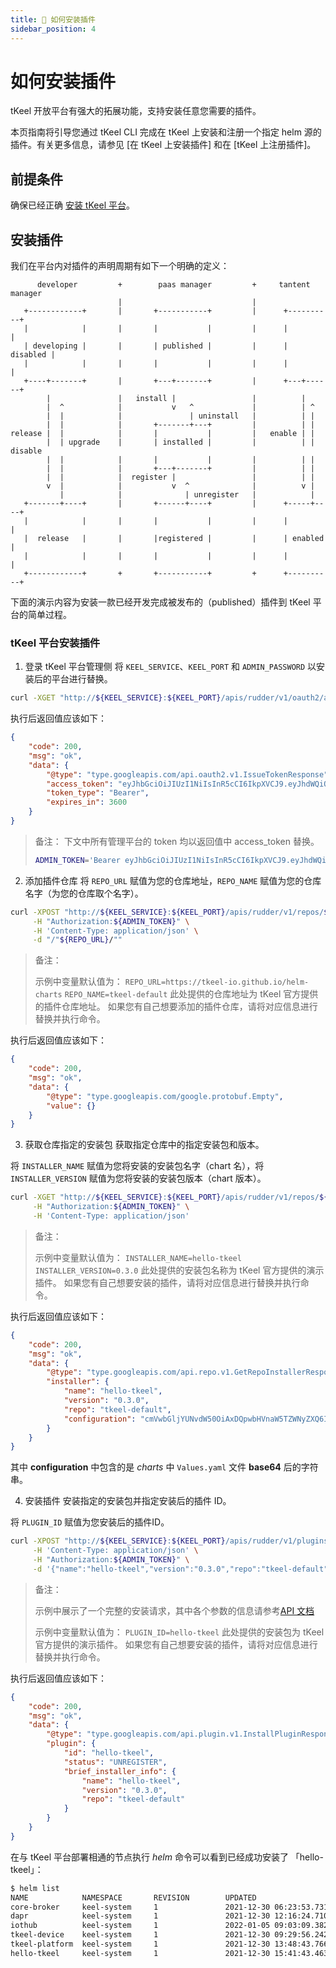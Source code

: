 ```yaml
---
title: 🚀 如何安装插件
sidebar_position: 4
---
```


# 如何安装插件
tKeel 开放平台有强大的拓展功能，支持安装任意您需要的插件。

本页指南将引导您通过 tKeel CLI 完成在 tKeel 上安装和注册一个指定 helm 源的插件。有关更多信息，请参见 [在 tKeel 上安装插件] 和在 [tKeel 上注册插件]。

## 前提条件

确保已经正确 [安装 tKeel 平台](/#install-and-initialize-your-tkeel)。

## 安装插件
我们在平台内对插件的声明周期有如下一个明确的定义：
```
      developer         +        paas manager         +     tantent manager
                        |                             |
   +------------+       |       +-----------+         |      +----------+
   |            |       |       |           |         |      |          |
   | developing |       |       | published |         |      | disabled |
   |            |       |       |           |         |      |          |
   +----+-------+       |       +---+-------+         |      +---+------+
        |               |   install |                 |          |
        |  ^            |           v   ^             |          | ^
        |  |            |               | uninstall   |          | |
        |  |            |       +-------+---+         |          | |
release |  |            |       |           |         |   enable | |
        |  | upgrade    |       | installed |         |          | | disable
        |  |            |       |           |         |          | |
        |  |            |       +---+-------+         |          | |
        |  |            |  register |                 |          | |
        v  |            |           v  ^              |          v |
           |            |              | unregister   |            |
   +-------+----+       |       +------+----+         |      +-----+----+
   |            |       |       |           |         |      |          |
   |  release   |       |       |registered |         |      | enabled  |
   |            |       |       |           |         |      |          |
   +------------+       +       +-----------+         +      +----------+

```
下面的演示内容为安装一款已经开发完成被发布的（published）插件到 tKeel 平台的简单过程。

### tKeel 平台安装插件
1. 登录 tKeel 平台管理侧
将 `KEEL_SERVICE`、`KEEL_PORT` 和 `ADMIN_PASSWORD` 以安装后的平台进行替换。
```bash
curl -XGET "http://${KEEL_SERVICE}:${KEEL_PORT}/apis/rudder/v1/oauth2/admin?password=${ADMIN_PASSWORD}"
```
执行后返回值应该如下：
```json
{
    "code": 200,
    "msg": "ok",
    "data": {
        "@type": "type.googleapis.com/api.oauth2.v1.IssueTokenResponse",
        "access_token": "eyJhbGciOiJIUzI1NiIsInR5cCI6IkpXVCJ9.eyJhdWQiOiJ0S2VlbCIsImV4cCI6IjIwMjEtMTItMjhUMDg6MTg6MDAuNDAxMTY3ODMxWiIsImlhdCI6IjIwMjEtMTItMjhUMDc6MTg6MDAuNDAxMTY3ODMxWiIsImlzcyI6InJ1ZGRlciIsImp0aSI6Ijc2Mjk0YzBlLTc2MjEtNDcwYy04M2I5LWM1M2YxOWE4NWQ4OCIsIm5iZiI6IjIwMjEtMTItMjhUMDc6MTg6MDAuNDAxMTY3ODMxWiIsInN1YiI6ImFkbWluIn0.AbJtk8dZxpj1jsxuCNbrLV1j6uPy-NHO7S6fkOQusQc",
        "token_type": "Bearer",
        "expires_in": 3600
    }
}
```

> 备注：
> 下文中所有管理平台的 token 均以返回值中 access_token 替换。
> ```bash
> ADMIN_TOKEN='Bearer eyJhbGciOiJIUzI1NiIsInR5cCI6IkpXVCJ9.eyJhdWQiOiJ0S2VlbCIsImV4cCI6IjIwMjEtMTItMjhUMDg6MTg6MDAuNDAxMTY3ODMxWiIsImlhdCI6IjIwMjEtMTItMjhUMDc6MTg6MDAuNDAxMTY3ODMxWiIsImlzcyI6InJ1ZGRlciIsImp0aSI6Ijc2Mjk0YzBlLTc2MjEtNDcwYy04M2I5LWM1M2YxOWE4NWQ4OCIsIm5iZiI6IjIwMjEtMTItMjhUMDc6MTg6MDAuNDAxMTY3ODMxWiIsInN1YiI6ImFkbWluIn0.AbJtk8dZxpj1jsxuCNbrLV1j6uPy-NHO7S6fkOQusQc'
> ```

2. 添加插件仓库
将 `REPO_URL` 赋值为您的仓库地址，`REPO_NAME` 赋值为您的仓库名字（为您的仓库取个名字）。

```bash
curl -XPOST "http://${KEEL_SERVICE}:${KEEL_PORT}/apis/rudder/v1/repos/${REPO_NAME}" \
     -H "Authorization:${ADMIN_TOKEN}" \
     -H 'Content-Type: application/json' \
     -d "/"${REPO_URL}/""
```
> 备注：
> 
> 示例中变量默认值为：
>  `REPO_URL=https://tkeel-io.github.io/helm-charts`
>  `REPO_NAME=tkeel-default`
> 此处提供的仓库地址为 tKeel 官方提供的插件仓库地址。
> 如果您有自己想要添加的插件仓库，请将对应信息进行替换并执行命令。

执行后返回值应该如下：
```json
{
    "code": 200,
    "msg": "ok",
    "data": {
        "@type": "type.googleapis.com/google.protobuf.Empty",
        "value": {}
    }
}
```

3. 获取仓库指定的安装包
获取指定仓库中的指定安装包和版本。

将 `INSTALLER_NAME` 赋值为您将安装的安装包名字（chart 名），将 `INSTALLER_VERSION` 赋值为您将安装的安装包版本（chart 版本）。

```bash
curl -XGET "http://${KEEL_SERVICE}:${KEEL_PORT}/apis/rudder/v1/repos/${REPO_NAME}/installers/${INSTALLER_NAME}/${INSTALLER_VERSION}" \
     -H "Authorization:${ADMIN_TOKEN}" \
     -H 'Content-Type: application/json'
```

> 备注：
> 
> 示例中变量默认值为：
>  `INSTALLER_NAME=hello-tkeel`
>  `INSTALLER_VERSION=0.3.0`
> 此处提供的安装包名称为 tKeel 官方提供的演示插件。
> 如果您有自己想要安装的插件，请将对应信息进行替换并执行命令。

执行后返回值应该如下：
```json
{
    "code": 200,
    "msg": "ok",
    "data": {
        "@type": "type.googleapis.com/api.repo.v1.GetRepoInstallerResponse",
        "installer": {
            "name": "hello-tkeel",
            "version": "0.3.0",
            "repo": "tkeel-default",
            "configuration": "cmVwbGljYUNvdW50OiAxDQpwbHVnaW5TZWNyZXQ6IGNoYW5nZW1lDQpwbHVnaW5Qb3J0OiA4MDgwDQoNCmRhcHJDb25maWc6IGhlbGxvLXRrZWVsDQoNCmltYWdlUHVsbFNlY3JldHM6ICIiDQoNCmltYWdlOg0KICByZXBvc2l0b3J5OiB0a2VlbGlvL2hlbGxvLXRrZWVsDQogIHRhZzogMC4zLjANCiAgcHVsbFBvbGljeTogQWx3YXlzDQo="
        }
    }
}
```
其中 **configuration** 中包含的是 *charts* 中 `Values.yaml` 文件 **base64** 后的字符串。

4. 安装插件
安装指定的安装包并指定安装后的插件 ID。

将 `PLUGIN_ID` 赋值为您安装后的插件ID。


```bash
curl -XPOST "http://${KEEL_SERVICE}:${KEEL_PORT}/apis/rudder/v1/plugins/${PLUGIN_ID}" \
     -H 'Content-Type: application/json' \
     -H "Authorization:${ADMIN_TOKEN}" \
     -d '{"name":"hello-tkeel","version":"0.3.0","repo":"tkeel-default","configuration":"cmVwbGljYUNvdW50OiAxDQpwbHVnaW5TZWNyZXQ6IGNoYW5nZW1lDQpwbHVnaW5Qb3J0OiA4MDgwDQoNCmRhcHJDb25maWc6IGhlbGxvLXRrZWVsDQoNCmltYWdlUHVsbFNlY3JldHM6ICIiDQoNCmltYWdlOg0KICByZXBvc2l0b3J5OiB0a2VlbGlvL2hlbGxvLXRrZWVsDQogIHRhZzogMC4zLjANCiAgcHVsbFBvbGljeTogQWx3YXlzDQo=","type":1}'
```

> 备注：
>
> 示例中展示了一个完整的安装请求，其中各个参数的信息请参考[API 文档](../api/rudder/method_InstallPlugin.md)
>
> 示例中变量默认值为：
>  `PLUGIN_ID=hello-tkeel`
> 此处提供的安装包为 tKeel 官方提供的演示插件。
> 如果您有自己想要安装的插件，请将对应信息进行替换并执行命令。

执行后返回值应该如下：
```json
{
    "code": 200,
    "msg": "ok",
    "data": {
        "@type": "type.googleapis.com/api.plugin.v1.InstallPluginResponse",
        "plugin": {
            "id": "hello-tkeel",
            "status": "UNREGISTER",
            "brief_installer_info": {
                "name": "hello-tkeel",
                "version": "0.3.0",
                "repo": "tkeel-default"
            }
        }
    }
}
```

在与 tKeel 平台部署相通的节点执行 _helm_ 命令可以看到已经成功安装了 「hello-tkeel」：
```bash
$ helm list
NAME            NAMESPACE       REVISION        UPDATED                                 STATUS          CHART                   APP VERSION
core-broker     keel-system     1               2021-12-30 06:23:53.731235571 +0000 UTC deployed        core-broker-0.3.0       0.3.0
dapr            keel-system     1               2021-12-30 12:16:24.710324 +0800 CST    deployed        dapr-1.5.1              1.5.1
iothub          keel-system     1               2022-01-05 09:03:09.38254949 +0000 UTC  deployed        iothub-0.3.0            1.16.0
tkeel-device    keel-system     1               2021-12-30 09:29:56.242803919 +0000 UTC deployed        tkeel-device-0.2.0      1.16.0
tkeel-platform  keel-system     1               2021-12-30 13:48:43.766725 +0800 CST    deployed        keel-0.3.0              0.3.0
hello-tkeel     keel-system     1               2021-12-30 15:41:43.463725 +0800 CST    deployed        hello-tkeel-0.3.0       0.3.0
```